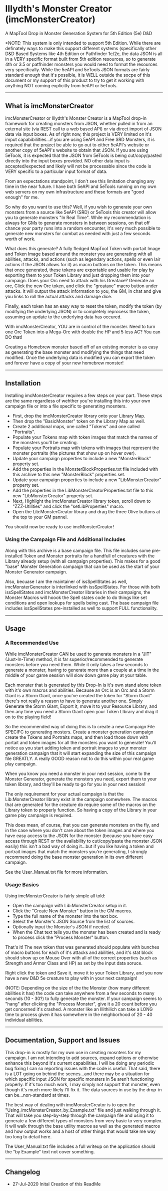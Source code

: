 # Illydth's Monster Creator (imcMonsterCreator)
A MapTool Drop in Monster Generation System for 5th Edition (5e) D&D

*NOTE: This system is only intended to support 5th Edition.  While there are definately ways to make this support different
systems (specifically other D&D Based Systems like 4th Edition or Pathfinder 1e/2e, the data JSON is all in a VERY specific
format built from 5th edition resources, so to generate 4th or 3.5 or patfhinder monsters you would need to format the 
resources very specifically.  While the 5eAPI and 5eTools JSON formats are fairly standard enough that it's possible, it is 
WELL outside the socpe of this document or my support of this product to try to get it working with anything NOT coming 
explicitly from 5eAPI or 5eTools.

----
## What is imcMonsterCreator
imcMonsterCreator or Illydth's Monster Creator is a MapTool drop-in framework for creating monsters from JSON, whether pulled
in from an external site (via REST call to a web based API) or via direct import of JSON data via input boxes.  As of right
now, this project is VERY limited on it's imput capabibililties...if you are using 5eAPI and Free SRD Monsters, it is required
that the project be able to go out to either 5eAPI's website or another copy of 5eAPI's website to obtain that JSON.  If you 
are using 5eTools, it is expected that the JSON from 5eTools is being cut/copy/pasted directly into the input boxes provided.
NO other data input is accepted/expected and likely will not be processable since the code is VERY specific to a particular
input format of data.

From an expectations standpoint, I don't see this limitation changing any time in the near future.  I have both 5eAPI and
5eTools running on my own web servers on my own infrastructure and these formats are "good enough" for me.

So why do you want to use this?  Well, if you wish to generate your own monsters from a source like 5eAPI (SRD) or 5eTools
this creator will allow you to generate monsters "In Real Time".  While my recommendation is always for GMs to generate
monsters in between sessions, on that off chance your party runs into a random encounter, it's very much possible to
generate new monsters for combat as needed with just a few seconds worth of work.

What does this generate?  A fully fledged MapTool Token with portait Image and Token Image based around the monster you are 
generating with all abilities, attacks, and actions (such as legendary actions, spells or even lair actions if the JSON allows
for it) as macro buttons on the token.  This means that once generated, these tokens are exportable and usable for play
by exporting them to your Token Library and just dropping them into your campaign.  Does your Orc need to attack with his
Greataxe?  Generate an orc, Click the new Orc token, and click the "greataxe" macro button under attacks.  It will output the
attack information to you, the GM, in chat and give you links to roll the actual attacks and damage dice.

Finally, each token has an easy way to reset the token, modify the token (by modifying the underlying JSON) or to completely
reprocess the token, assuming an update to the underlying data has occured.

With imcMonsterCreator, YOU are in control of the monster.  Need to turn one Orc Token into a Mega-Orc with double the HP and
5 less AC?  You can DO that!

Creating a Homebrew monster based off of an existing monster is as easy as generating the base monster and modifying the things
that need modified.  Once the underlying data is modified you can export the token and forever have a copy of your new homebrew
monster!

----
## Installation
Installing imcMonsterCreator requires a few steps on your part.  These steps are the same regardless of wehther you're installing
this into your own campaign file or into a file specific to generating mosnters.

* First, drop the imcMonsterCreator library onto your Library Map.
* Then drop the "BasicMonster" token on the Library Map as well.
* Create 2 additional maps, one called "Tokens" and one called "Portraits".
* Populate your Tokens map with token images that match the names of the monsters you'll be creating.
* Populate your Portraits map with tokens with images that represent the monster portraits (the pictures that show up on hover over).
* Update your campaign properties to include a new "MonsterBlock" property set.
* Add the properties in the MonsterBlockProperties.txt file included with this archive to this new "MonsterBlock" properties set.
* Update your campaign properties to include a new "LibMonsterCreator" property set.
* Add the properties in the LibMonsterCreatorProperties.txt file to this new "LibMonsterCreator" property set.
* Next, Highlight the imcMonsterCreator library token, scroll down to "ZZZ-Utilities" and click the "setLibProperties" macro.
* Open the Lib:MonsterCreator library and drag the three Olive buttons at the top to your GM pannel.

You should now be ready to use imcMonsterCreator!

### Using the Campaign File and Additional Includes
Along with this archive is a base campaign file.  This file includes some pre-installed Token and Monster portraits for a handfull
of creatures with the Library already setup (with all campaign properties).  This makes for a good "base" Monster Generation
campaign that can be used as the start of your Monster Generator campaign.

Also, becuase I am the maintainer of issSpellStates as well, imcMonsterGenerator is interlinked with issSpellStates.  For those
with both issSpellStates and imcMonsterCreator libraries in their campaigns, the Monster Macros will hoook the Spell states 
code to do things like set conditions and open lookups for spells being cast.  The base campaign file includes issSpellStates
pre-installed as well to support FULL functionality.

----
## Usage

### A Recommended Use
While imcMonsterCreator CAN be used to generate monsters in a "JIT" (Just-In-Time) method, it is far superior/recommended to generate
monsters before you need them.  While it only takes a few seconds to generate a monster, having to generate more than a couple at a time
in the middle of your game session will slow down game play at your table.

Each monster that is generated by this Drop-In is it's own stand alone token with it's own macros and abilities.  Because an Orc is an 
Orc and a Storm Giant is a Storm Giant, once you've created the token for "Storm Giant" there's not really a reason to have to generate 
another one.  Simply Generate the Storm Giant, Export it, move it to your Resource Library, and then any time you need a Storm Giant 
open your Token LIbrary and drag it on to the playing field!

So the recommended way of doing this is to create a new Campaign File SPECIFC to generating mosters.  Create a monster generation 
campaign create the Tokens and Portraits maps, and then load those down with portait and token images for all the monsters you want
to generate!  You'll notice as you start adding token and portrait images to your monster generation campaign that it will start 
expanding the size of this campaign file GREATLY.  A really GOOD reason not to do this within your real game play campaign.

When you know you need a monster in your next session, come to the Monster Generator, generate the monsters you need, export them
to your token library, and they'll be ready to go for you in your next session!

The only requirement for your actual campaign is that the Lib:MonsterCreator library exist in the campaign somewhere.  The macros that
are generated for the creature do require some of the macros on the Library token to properly function.  So having a copy of the Library
in your game play campaign is required. 

This does mean, of course, that you can generate monsters on the fly, and in the case where you don't care about the token images and
where you have easy access to the JSON for the monster (because you have easy access through REST or the availability to cut/copy/paste
the monster JSON easily) this isn't a bad way of doing it...but if you like having a token and portrait images that match the monsters
you're generating, I strongly recommend doing the base monster generation in its own different campaign.

See the User_Manual.txt file for more information.

### Usage Basics

Using imcMonsterCreator is fairly simple all told:
* Open the campaign with Lib:MonsterCreator setup in it.
* Click the "Create New Monster" button in the GM macros.
* Type the full name of the monster into the text box.
* Select the Monster's JSON Source from the list of sources.
* Optionally input the Monster's JSON if needed.
* When the Chat text tells you the monster has been created and is ready to process click the "Process Monster" button.

That's it!  The new token that was generated should populate with bunches of macro buttons for each of it's attacks and abilities, and
it's stat block should show up on Mouse Over with all of the correct properties (such as Strength and Armor Class and HP) as set by
the input data soruce.

Right click the token and Save it, move it to your Token Library, and you now have a new D&D 5e creature to play with in your next
campaign!

(NOTE: Depending on the size of the the Monster (how many different abilities it has) the code can take anywhere from a few seconds to
many seconds (10 - 30?) to fully generate the monster.  If your campaign seems to "hang" after clicking the "Process Monster", give it 
a 20 count before you get concerned it's crashed.  A monster like an Illithilich can take a LONG time to process given it has somewhere
in the neighborhood of 20 - 40 individual abilities.

----
## Documentation, Support and Issues

This drop-in is mostly for my own use in creating mosnters for my campaign.  I am not intending to add sources, expand options or
otherwise enhance this beyond it's current capabilities.  I will be doing any periodic bug fixing I can so reporting issues with 
the code is useful.  That said, there is a LOT going on behind the scenes...and there may be a situation for which specific input JSON
for specific monsters in 5e aren't functioning properly.  If it's too much work, I may simply not support that monster, even though
it's much more likely I'll fix it.  The data sources in use by the drop-in can be...non-standard at times.

The best way of dealing with imcMonsterCreator is to open the "Using_imcMonsterCreator_by_Example.txt" file and just walking through it.
That will take you step-by-step through the campaign file and using it to generate a few different types of monsters from very basic to 
very complex.  It will walk through the base utility macros as well as the generated macros and how output works and a host of other
things that would take me way too long to detail here.

The User_Manual.txt file includes a full writeup on the application should the "by Example" text not cover something.

----
## Changelog
* 27-Jul-2020 Inital Creation of this ReadMe
